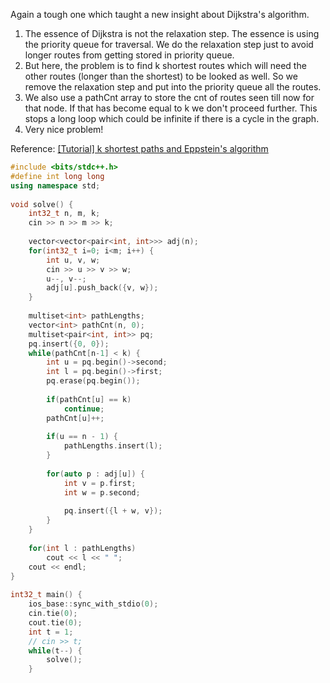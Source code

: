 Again a tough one which taught a new insight about Dijkstra's algorithm.
1. The essence of Dijkstra is not the relaxation step. The essence is using the priority queue for traversal. We do the relaxation step just to avoid longer routes from getting stored in priority queue.
2. But here, the problem is to find k shortest routes which will need the other routes (longer than the shortest) to be looked as well. So we remove the relaxation step and put into the priority queue all the routes.
3. We also use a pathCnt array to store the cnt of routes seen till now for that node. If that has become equal to k we don't proceed further. This stops a long loop which could be infinite if there is a cycle in the graph.
4. Very nice problem!

Reference: [[Tutorial] k shortest paths and Eppstein's algorithm](https://codeforces.com/blog/entry/102085)

```cpp
#include <bits/stdc++.h>
#define int long long
using namespace std;
 
void solve() {
    int32_t n, m, k;
    cin >> n >> m >> k;
    
    vector<vector<pair<int, int>>> adj(n);
    for(int32_t i=0; i<m; i++) {
        int u, v, w;
        cin >> u >> v >> w;
        u--, v--;
        adj[u].push_back({v, w});
    }
 
    multiset<int> pathLengths;
    vector<int> pathCnt(n, 0);
    multiset<pair<int, int>> pq;
    pq.insert({0, 0});
    while(pathCnt[n-1] < k) {
        int u = pq.begin()->second;
        int l = pq.begin()->first;
        pq.erase(pq.begin());
 
        if(pathCnt[u] == k)
            continue;
        pathCnt[u]++;
 
        if(u == n - 1) {
            pathLengths.insert(l);
        }
 
        for(auto p : adj[u]) {
            int v = p.first;
            int w = p.second;
 
            pq.insert({l + w, v});
        }
    }
 
    for(int l : pathLengths)
        cout << l << " ";
    cout << endl;
}
 
int32_t main() {
    ios_base::sync_with_stdio(0);
    cin.tie(0);
    cout.tie(0);
    int t = 1;
    // cin >> t;
    while(t--) {
        solve();
    }

```
